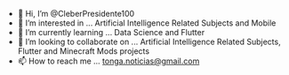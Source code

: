 - 👋 Hi, I’m @CleberPresidente100
- 👀 I’m interested in ... Artificial Intelligence Related Subjects and Mobile
- 🌱 I’m currently learning ... Data Science and Flutter
- 💞️ I’m looking to collaborate on ... Artificial Intelligence Related Subjects, Flutter and Minecraft Mods projects
- 📫 How to reach me ... tonga.noticias@gmail.com

<!---
CleberPresidente100/CleberPresidente100 is a ✨ special ✨ repository because its `README.md` (this file) appears on your GitHub profile.
You can click the Preview link to take a look at your changes.
--->
